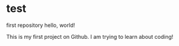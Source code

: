 # test
first repository
hello, world!

This is my first project on Github.
I am trying to learn about coding!

